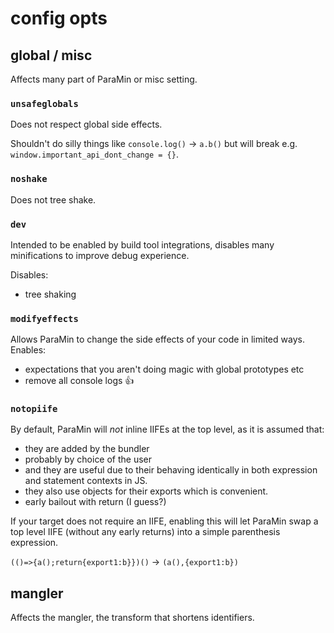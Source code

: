 # config opts

## global / misc
Affects many part of ParaMin or misc setting.

### `unsafeglobals`
Does not respect global side effects.

Shouldn't do silly things like `console.log()` → `a.b()` but will
break e.g. `window.important_api_dont_change = {}`.

### `noshake`
Does not tree shake.

### `dev`
Intended to be enabled by build tool integrations,
disables many minifications to improve debug experience.

Disables:
 - tree shaking

### `modifyeffects`
Allows ParaMin to change the side effects of your code in limited ways.
Enables:
 - expectations that you aren't doing magic with global prototypes etc
 - remove all console logs 👍

### `notopiife`
By default, ParaMin will *not* inline IIFEs at the top level,
as it is assumed that:
 - they are added by the bundler
 - probably by choice of the user
 - and they are useful due to their behaving
   identically in both expression and statement contexts in JS.
 - they also use objects for their exports which is convenient.
 - early bailout with return (I guess?)

If your target does not require an IIFE,
enabling this will let ParaMin swap a top level IIFE
(without any early returns) into a simple parenthesis expression.

`(()=>{a();return{export1:b}})()`
→ `(a(),{export1:b})`

## mangler
Affects the mangler, the transform that shortens identifiers.
